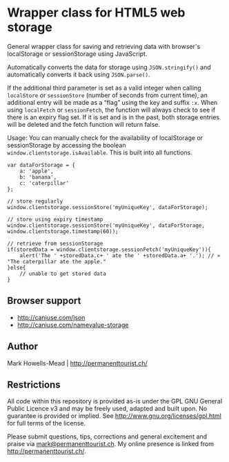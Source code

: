 Wrapper class for HTML5 web storage
===================================

General wrapper class for saving and retrieving data with browser's localStorage or sessionStorage using JavaScript.

Automatically converts the data for storage using `JSON.stringify()` and automatically converts it back using `JSON.parse()`.

If the additional third parameter is set as a valid integer when calling `localStore` or `sessionStore` (number of seconds from current time), an additional entry will be made	as a “flag” using the key and suffix `:x`. When using `localFetch` or `sessionFetch`, the function will always check to see if there is an expiry flag set. If it is set and is in the past, both storage entries will be deleted and the fetch function will return false.

Usage:
You can manually check for the availability of localStorage or sessionStorage by accessing the boolean `window.clientstorage.isAvailable`. This is built into all functions.

```
var dataForStorage = {
	a: 'apple',
	b: 'banana',
	c: 'caterpillar'
};

// store regularly
window.clientstorage.sessionStore('myUniqueKey', dataForStorage);

// store using expiry timestamp
window.clientstorage.sessionStore('myUniqueKey', dataForStorage, window.clientstorage.timestamp(60));

// retrieve from sessionStorage
if(storedData = window.clientstorage.sessionFetch('myUniqueKey')){
	alert('The ' +storedData.c+ ' ate the ' +storedData.a+ '.'); // » "The caterpillar ate the apple."
}else{
	// unable to get stored data
}

```

Browser support
---------------
* http://caniuse.com/json
* http://caniuse.com/namevalue-storage

Author
-----
Mark Howells-Mead | http://permanenttourist.ch/

Restrictions
------------
All code within this repository is provided as-is under the GPL GNU General Public Licence v3 and may be freely used, adapted and built upon. No guarantee is provided or implied. See http://www.gnu.org/licenses/gpl.html for full terms of the license.

Please submit questions, tips, corrections and general excitement and praise via mark@permanenttourist.ch. My online presence is linked from http://permanenttourist.ch/.

